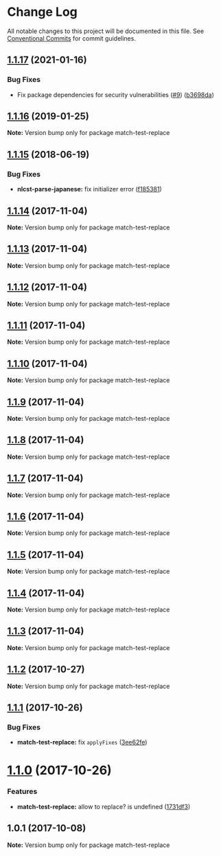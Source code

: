 # Change Log

All notable changes to this project will be documented in this file.
See [Conventional Commits](https://conventionalcommits.org) for commit guidelines.

## [1.1.17](https://github.com/azu/nlp-pattern-match/compare/match-test-replace@1.1.16...match-test-replace@1.1.17) (2021-01-16)


### Bug Fixes

* Fix package dependencies for security vulnerabilities ([#9](https://github.com/azu/nlp-pattern-match/issues/9)) ([b3698da](https://github.com/azu/nlp-pattern-match/commit/b3698da8b74fdf49fac5a645e209d6a0bfcf54d9))





<a name="1.1.16"></a>
## [1.1.16](https://github.com/azu/nlp-pattern-match/compare/match-test-replace@1.1.15...match-test-replace@1.1.16) (2019-01-25)




**Note:** Version bump only for package match-test-replace

<a name="1.1.15"></a>
## [1.1.15](https://github.com/azu/nlp-pattern-match/compare/match-test-replace@1.1.14...match-test-replace@1.1.15) (2018-06-19)


### Bug Fixes

* **nlcst-parse-japanese:** fix initializer error ([f185381](https://github.com/azu/nlp-pattern-match/commit/f185381))




<a name="1.1.14"></a>
## [1.1.14](https://github.com/azu/nlp-pattern-match/compare/match-test-replace@1.1.13...match-test-replace@1.1.14) (2017-11-04)




**Note:** Version bump only for package match-test-replace

<a name="1.1.13"></a>
## [1.1.13](https://github.com/azu/nlp-pattern-match/compare/match-test-replace@1.1.12...match-test-replace@1.1.13) (2017-11-04)




**Note:** Version bump only for package match-test-replace

<a name="1.1.12"></a>
## [1.1.12](https://github.com/azu/nlp-pattern-match/compare/match-test-replace@1.1.11...match-test-replace@1.1.12) (2017-11-04)




**Note:** Version bump only for package match-test-replace

<a name="1.1.11"></a>
## [1.1.11](https://github.com/azu/nlp-pattern-match/compare/match-test-replace@1.1.10...match-test-replace@1.1.11) (2017-11-04)




**Note:** Version bump only for package match-test-replace

<a name="1.1.10"></a>
## [1.1.10](https://github.com/azu/nlp-pattern-match/compare/match-test-replace@1.1.9...match-test-replace@1.1.10) (2017-11-04)




**Note:** Version bump only for package match-test-replace

<a name="1.1.9"></a>
## [1.1.9](https://github.com/azu/nlp-pattern-match/compare/match-test-replace@1.1.8...match-test-replace@1.1.9) (2017-11-04)




**Note:** Version bump only for package match-test-replace

<a name="1.1.8"></a>
## [1.1.8](https://github.com/azu/nlp-pattern-match/compare/match-test-replace@1.1.7...match-test-replace@1.1.8) (2017-11-04)




**Note:** Version bump only for package match-test-replace

<a name="1.1.7"></a>
## [1.1.7](https://github.com/azu/nlp-pattern-match/compare/match-test-replace@1.1.6...match-test-replace@1.1.7) (2017-11-04)




**Note:** Version bump only for package match-test-replace

<a name="1.1.6"></a>
## [1.1.6](https://github.com/azu/nlp-pattern-match/compare/match-test-replace@1.1.5...match-test-replace@1.1.6) (2017-11-04)




**Note:** Version bump only for package match-test-replace

<a name="1.1.5"></a>
## [1.1.5](https://github.com/azu/nlp-pattern-match/compare/match-test-replace@1.1.4...match-test-replace@1.1.5) (2017-11-04)




**Note:** Version bump only for package match-test-replace

<a name="1.1.4"></a>
## [1.1.4](https://github.com/azu/nlp-pattern-match/compare/match-test-replace@1.1.3...match-test-replace@1.1.4) (2017-11-04)




**Note:** Version bump only for package match-test-replace

<a name="1.1.3"></a>
## [1.1.3](https://github.com/azu/nlp-pattern-match/compare/match-test-replace@1.1.2...match-test-replace@1.1.3) (2017-11-04)




**Note:** Version bump only for package match-test-replace

<a name="1.1.2"></a>
## [1.1.2](https://github.com/azu/nlp-pattern-match/compare/match-test-replace@1.1.1...match-test-replace@1.1.2) (2017-10-27)




**Note:** Version bump only for package match-test-replace

<a name="1.1.1"></a>
## [1.1.1](https://github.com/azu/nlp-pattern-match/compare/match-test-replace@1.1.0...match-test-replace@1.1.1) (2017-10-26)


### Bug Fixes

* **match-test-replace:** fix `applyFixes` ([3ee62fe](https://github.com/azu/nlp-pattern-match/commit/3ee62fe))




<a name="1.1.0"></a>
# [1.1.0](https://github.com/azu/nlp-pattern-match/compare/match-test-replace@1.0.1...match-test-replace@1.1.0) (2017-10-26)


### Features

* **match-test-replace:** allow to replace? is undefined ([1731df3](https://github.com/azu/nlp-pattern-match/commit/1731df3))




<a name="1.0.1"></a>
## 1.0.1 (2017-10-08)




**Note:** Version bump only for package match-test-replace
